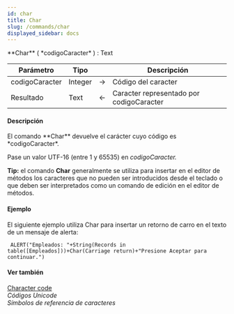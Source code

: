 ```yaml
---
id: char
title: Char
slug: /commands/char
displayed_sidebar: docs
---
```


<!--REF #_command_.Char.Syntax-->**Char** ( *codigoCaracter* ) : Text<!-- END REF-->
<!--REF #_command_.Char.Params-->
| Parámetro | Tipo |  | Descripción |
| --- | --- | --- | --- |
| codigoCaracter | Integer | &#8594;  | Código del caracter |
| Resultado | Text | &#8592; | Caracter representado por codigoCaracter |

<!-- END REF-->

#### Descripción 

<!--REF #_command_.Char.Summary-->El comando **Char** devuelve el carácter cuyo código es *codigoCaracter*.<!-- END REF-->  

Pase un valor UTF-16 (entre 1 y 65535) en *codigoCaracter.*

**Tip:** el comando **Char** generalmente se utiliza para insertar en el editor de métodos los caracteres que no pueden ser introducidos desde el teclado o que deben ser interpretados como un comando de edición en el editor de métodos.

#### Ejemplo 

El siguiente ejemplo utiliza Char para insertar un retorno de carro en el texto de un mensaje de alerta:

```4d
 ALERT("Empleados: "+String(Records in table([Empleados]))+Char(Carriage return)+"Presione Aceptar para continuar.")
```

#### Ver también 

[Character code](character-code.md)  
*Códigos Unicode*  
*Símbolos de referencia de caracteres*  
